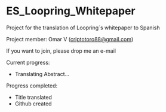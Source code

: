 # ES_Loopring_Whitepaper

Project for the translation of Loopring´s whitepaper to Spanish

Project member: Omar V (criptotoro88@gmail.com)

If you want to join, please drop me an e-mail

Current progress:
- Translating Abstract...

Progress completed:
- Title translated
- Github created
